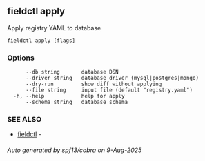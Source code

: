 ## fieldctl apply

Apply registry YAML to database

```
fieldctl apply [flags]
```

### Options

```
      --db string       database DSN
      --driver string   database driver (mysql|postgres|mongo)
      --dry-run         show diff without applying
      --file string     input file (default "registry.yaml")
  -h, --help            help for apply
      --schema string   database schema
```

### SEE ALSO

* [fieldctl](fieldctl.md)	 - 

###### Auto generated by spf13/cobra on 9-Aug-2025
